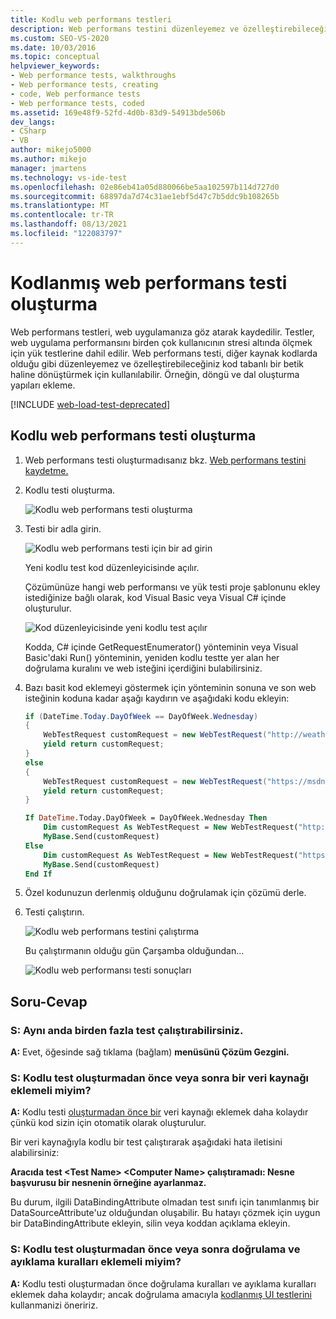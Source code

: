 ```yaml
---
title: Kodlu web performans testleri
description: Web performans testini düzenleyemez ve özelleştirebileceğiniz kod tabanlı bir betike nasıl dönüştürebileceğinizi öğrenin.
ms.custom: SEO-VS-2020
ms.date: 10/03/2016
ms.topic: conceptual
helpviewer_keywords:
- Web performance tests, walkthroughs
- Web performance tests, creating
- code, Web performance tests
- Web performance tests, coded
ms.assetid: 169e48f9-52fd-4d0b-83d9-54913bde506b
dev_langs:
- CSharp
- VB
author: mikejo5000
ms.author: mikejo
manager: jmartens
ms.technology: vs-ide-test
ms.openlocfilehash: 02e86eb41a05d880066be5aa102597b114d727d0
ms.sourcegitcommit: 68897da7d74c31ae1ebf5d47c7b5ddc9b108265b
ms.translationtype: MT
ms.contentlocale: tr-TR
ms.lasthandoff: 08/13/2021
ms.locfileid: "122083797"
---
```

# <a name="generate-and-run-a-coded-web-performance-test"></a>Kodlanmış web performans testi oluşturma

Web performans testleri, web uygulamanıza göz atarak kaydedilir. Testler, web uygulama performansını birden çok kullanıcının stresi altında ölçmek için yük testlerine dahil edilir. Web performans testi, diğer kaynak kodlarda olduğu gibi düzenleyemez ve özelleştirebileceğiniz kod tabanlı bir betik haline dönüştürmek için kullanılabilir. Örneğin, döngü ve dal oluşturma yapıları ekleme.

[!INCLUDE [web-load-test-deprecated](includes/web-load-test-deprecated.md)]

## <a name="generate-a-coded-web-performance-test"></a>Kodlu web performans testi oluşturma

1. Web performans testi oluşturmadısanız bkz. [Web performans testini kaydetme.](/azure/devops/test/load-test/run-performance-tests-app-before-release#create-a-web-performance-and-load-test-project)

2. Kodlu testi oluşturma.

     ![Kodlu web performans testi oluşturma](../test/media/web_test_coded_generate.png)

3. Testi bir adla girin.

     ![Kodlu web performans testi için bir ad girin](../test/media/web_test_coded_generate_nametest.png)

     Yeni kodlu test kod düzenleyicisinde açılır.

     Çözümünüze hangi web performansı ve yük testi proje şablonunu ekley istediğinize bağlı olarak, kod Visual Basic veya Visual C# içinde oluşturulur.

     ![Kod düzenleyicisinde yeni kodlu test açılır](../test/media/web_test_coded_generate_opencodeeditor.png)

     Kodda, C# içinde GetRequestEnumerator() yönteminin veya Visual Basic'daki Run() yönteminin, yeniden kodlu testte yer alan her doğrulama kuralını ve web isteğini içerdiğini bulabilirsiniz.

4. Bazı basit kod eklemeyi göstermek için yönteminin sonuna ve son web isteğinin koduna kadar aşağı kaydırın ve aşağıdaki kodu ekleyin:

    ```c#
    if (DateTime.Today.DayOfWeek == DayOfWeek.Wednesday)
    {
        WebTestRequest customRequest = new WebTestRequest("http://weather.msn.com/");
        yield return customRequest;
    }
    else
    {
        WebTestRequest customRequest = new WebTestRequest("https://msdn.microsoft.com/");
        yield return customRequest;
    }
    ```

    ```vb
    If DateTime.Today.DayOfWeek = DayOfWeek.Wednesday Then
        Dim customRequest As WebTestRequest = New WebTestRequest("http://weather.msn.com/")
        MyBase.Send(customRequest)
    Else
        Dim customRequest As WebTestRequest = New WebTestRequest("https://msdn.microsoft.com/")
        MyBase.Send(customRequest)
    End If
    ```

5. Özel kodunuzun derlenmiş olduğunu doğrulamak için çözümü derle.

6. Testi çalıştırın.

     ![Kodlu web performans testini çalıştırma](../test/media/web_test_coded_generate_run.png)

     Bu çalıştırmanın olduğu gün Çarşamba olduğundan...

     ![Kodlu web performansı testi sonuçları](../test/media/web_test_coded_generate_results.png)

## <a name="qa"></a>Soru-Cevap

### <a name="q-can-i-run-more-than-one-test-at-a-time"></a>S: Aynı anda birden fazla test çalıştırabilirsiniz.
**A:** Evet, öğesinde sağ tıklama (bağlam) **menüsünü Çözüm Gezgini.**

### <a name="q-should-i-add-a-data-source-before-or-after-i-generate-a-coded-test"></a>S: Kodlu test oluşturmadan önce veya sonra bir veri kaynağı eklemeli miyim?
**A:** Kodlu testi [oluşturmadan önce bir](../test/add-a-data-source-to-a-web-performance-test.md) veri kaynağı eklemek daha kolaydır çünkü kod sizin için otomatik olarak oluşturulur.

Bir veri kaynağıyla kodlu bir test çalıştırarak aşağıdaki hata iletisini alabilirsiniz:

**Aracıda test \<Test Name> \<Computer Name> çalıştıramadı: Nesne başvurusu bir nesnenin örneğine ayarlanmaz.**

Bu durum, ilgili DataBindingAttribute olmadan test sınıfı için tanımlanmış bir DataSourceAttribute'uz olduğundan oluşabilir. Bu hatayı çözmek için uygun bir DataBindingAttribute ekleyin, silin veya koddan açıklama ekleyin.

### <a name="q-should-i-add-validation-and-extraction-rules-before-or-after-i-generate-a-coded-test"></a>S: Kodlu test oluşturmadan önce veya sonra doğrulama ve ayıklama kuralları eklemeli miyim?
**A:** Kodlu testi oluşturmadan önce doğrulama kuralları ve ayıklama kuralları eklemek daha kolaydır; ancak doğrulama amacıyla [kodlanmış UI testlerini](../test/use-ui-automation-to-test-your-code.md) kullanmanizi öneririz.
